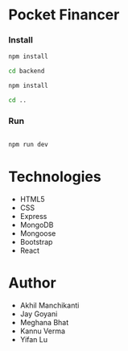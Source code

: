 # Pocket Financer
### Install
```bash
npm install

cd backend

npm install

cd ..

```

### Run 
``` bash

npm run dev

```

# Technologies
- HTML5
- CSS
- Express
- MongoDB
- Mongoose
- Bootstrap
- React

# Author
- Akhil Manchikanti
- Jay Goyani
- Meghana Bhat 
- Kannu Verma
- Yifan Lu